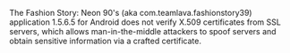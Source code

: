 The Fashion Story: Neon 90's (aka com.teamlava.fashionstory39) application 1.5.6.5 for Android does not verify X.509 certificates from SSL servers, which allows man-in-the-middle attackers to spoof servers and obtain sensitive information via a crafted certificate.